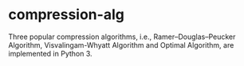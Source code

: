 # compression-alg

Three popular compression algorithms, i.e., Ramer–Douglas–Peucker Algorithm, Visvalingam-Whyatt Algorithm and Optimal Algorithm, are implemented in Python 3.

